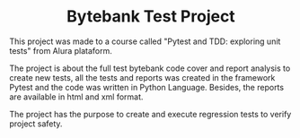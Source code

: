 <h1 align="center"> Bytebank Test Project </h1>

This project was made to a course called "Pytest and TDD: exploring unit tests" from Alura plataform. 

The project is about the full test bytebank code cover and report analysis to create new tests, all the tests and reports was created in the framework Pytest and the code was written in Python Language. Besides, the reports are available in html and xml format. 

The project has the purpose to create and execute regression tests to verify project safety.
